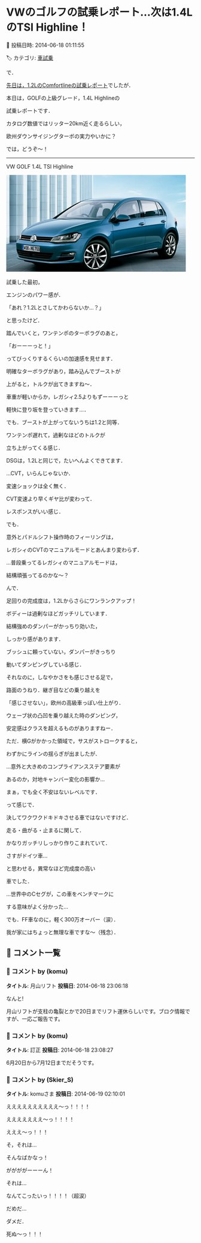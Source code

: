 # VWのゴルフの試乗レポート…次は1.4LのTSI Highline！

📅 投稿日時: 2014-06-18 01:11:55

🏷️ カテゴリ: [車試乗](c07dec5709d34bd74e1f6cb9c8291061b.md)

で．


[先日は，1.2LのComfortlineの試乗レポート](ea37d0cee05789caaf9ebaf869fc3c1c4.md)でしたが．





本日は，GOLFの上級グレード，1.4L Highlineの


試乗レポートです．


カタログ数値ではリッター20km近く走るらしい，


欧州ダウンサイジングターボの実力やいかに？





では，どうぞ～！


----





VW GOLF 1.4L TSI Highline




![b3524ebeb66fc6f07da03f0284df62ba.jpg](images/b3524ebeb66fc6f07da03f0284df62ba.jpg)







試乗した最初，


エンジンのパワー感が．


「あれ？1.2Lとさしてかわらないか…？」


と思ったけど．


踏んでいくと，ワンテンポのターボラグのあと，


「おーーーっと！」


ってびっくりするくらいの加速感を見せます．


明確なターボラグがあり，踏み込んでブーストが


上がると，トルクが出てきますね～．


車重が軽いからか，レガシィ2.5よりもずーーーっと


軽快に登り坂を登っていきます…．


でも．ブーストが上がってないうちは1.2と同等．


ワンテンポ遅れて，過剰なほどのトルクが


立ち上がってくる感じ．





DSGは，1.2Lと同じで，たいへんよくできてます．


…CVT，いらんじゃないか．


変速ショックは全く無く．


CVT変速より早くギヤ比が変わって．


レスポンスがいい感じ．


でも．


意外とパドルシフト操作時のフィーリングは，


レガシィのCVTのマニュアルモードとあんまり変わらず．


…普段乗ってるレガシィのマニュアルモードは，


結構頑張ってるのかな～？





んで．


足回りの完成度は，1.2Lからさらにワンランクアップ！


ボディーは過剰なほどガッチリしています．


結構強めのダンパーがかっちり効いた，


しっかり感があります．


ブッシュに頼っていない，ダンパーがきっちり


動いてダンピングしている感じ．


それなのに，しなやかさをも感じさせる足で，


路面のうねり．継ぎ目などの乗り越えを


「感じさせない」，欧州の高級車っぽい仕上がり．


ウェーブ状の凸凹を乗り越えた時のダンピング，


安定感はクラスを超えるものがありますねー．





ただ．横Gがかかった領域で，サスがストロークすると，


わずかにラインの揺らぎが出ましたが．


…意外と大きめのコンプライアンスステア要素が


あるのか，対地キャンバー変化の影響か…


まぁ，でも全く不安はないレベルです．





って感じで．


決してワクワクドキドキさせる車ではないですけど．


走る・曲がる・止まるに関して．


かなりガッチリしっかり作りこまれていて．


さすがドイツ車…


と思わせる，異常なほど完成度の高い


車でした．





…世界中のCセグが，この車をベンチマークに


する意味がよく分かった…





でも．FF車なのに，軽く300万オーバー（涙）．


我が家にはちょっと無理な車ですな～（残念）．

## 💬 コメント一覧

### 💬 コメント by (komu)
**タイトル**: 月山リフト
**投稿日**: 2014-06-18 23:06:18

なんと!

月山リフトが支柱の亀裂とかで20日までリフト運休らしいです。ブロク情報ですが、一応ご報告です。

### 💬 コメント by (komu)
**タイトル**: 訂正
**投稿日**: 2014-06-18 23:08:27

6月20日から7月12日までだそうです。

### 💬 コメント by (Skier_S)
**タイトル**: komuさま
**投稿日**: 2014-06-19 02:10:01

ええええええええええ～っ！！！！

えええええええ～っ！！！！

えええ～っ！！！

そ，それは…

そんなばかなっ！

ががががーーーん！

それは…

なんてこったいっ！！！！（超涙）

だめだ…

ダメだ．

死ぬ～っ！！！

